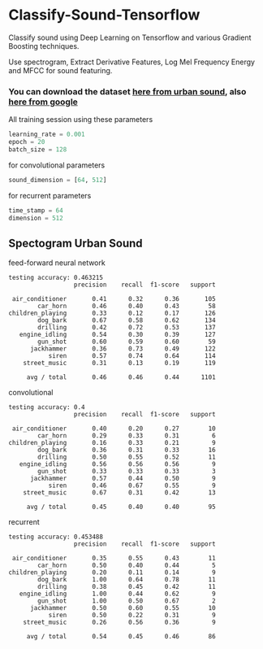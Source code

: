 # Classify-Sound-Tensorflow
Classify sound using Deep Learning on Tensorflow and various Gradient Boosting techniques.

Use spectrogram, Extract Derivative Features, Log Mel Frequency Energy and MFCC for sound featuring.

### You can download the dataset [here from urban sound](https://serv.cusp.nyu.edu/projects/urbansounddataset/urbansound8k.html), also [here from google](https://research.googleblog.com/2017/08/launching-speech-commands-dataset.html)

All training session using these parameters
```python
learning_rate = 0.001
epoch = 20
batch_size = 128
```

for convolutional parameters
```python
sound_dimension = [64, 512]
```

for recurrent parameters
```python
time_stamp = 64
dimension = 512
```

## Spectogram Urban Sound
feed-forward neural network
```text
testing accuracy: 0.463215
                  precision    recall  f1-score   support

 air_conditioner       0.41      0.32      0.36       105
        car_horn       0.46      0.40      0.43        58
children_playing       0.33      0.12      0.17       126
        dog_bark       0.67      0.58      0.62       134
        drilling       0.42      0.72      0.53       137
   engine_idling       0.54      0.30      0.39       127
        gun_shot       0.60      0.59      0.60        59
      jackhammer       0.36      0.73      0.49       122
           siren       0.57      0.74      0.64       114
    street_music       0.31      0.13      0.19       119

     avg / total       0.46      0.46      0.44      1101
```

convolutional
```text
testing accuracy: 0.4
                  precision    recall  f1-score   support

 air_conditioner       0.40      0.20      0.27        10
        car_horn       0.29      0.33      0.31         6
children_playing       0.16      0.33      0.21         9
        dog_bark       0.36      0.31      0.33        16
        drilling       0.50      0.55      0.52        11
   engine_idling       0.56      0.56      0.56         9
        gun_shot       0.33      0.33      0.33         3
      jackhammer       0.57      0.44      0.50         9
           siren       0.46      0.67      0.55         9
    street_music       0.67      0.31      0.42        13

     avg / total       0.45      0.40      0.40        95
```

recurrent
```text
testing accuracy: 0.453488
                  precision    recall  f1-score   support

 air_conditioner       0.35      0.55      0.43        11
        car_horn       0.50      0.40      0.44         5
children_playing       0.20      0.11      0.14         9
        dog_bark       1.00      0.64      0.78        11
        drilling       0.38      0.45      0.42        11
   engine_idling       1.00      0.44      0.62         9
        gun_shot       1.00      0.50      0.67         2
      jackhammer       0.50      0.60      0.55        10
           siren       0.50      0.22      0.31         9
    street_music       0.26      0.56      0.36         9

     avg / total       0.54      0.45      0.46        86
```
